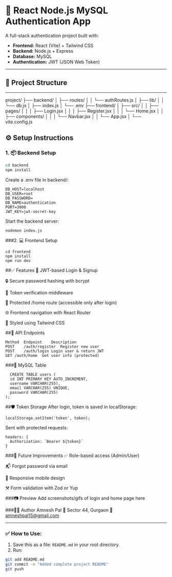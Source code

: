 # 🔐 React Node.js MySQL Authentication App

A full-stack authentication project built with:

- **Frontend:** React (Vite) + Tailwind CSS  
- **Backend:** Node.js + Express  
- **Database:** MySQL  
- **Authentication:** JWT (JSON Web Token)

---

## 📁 Project Structure
---
project/
├── backend/
│ ├── routes/
│ │ └── authRoutes.js
│ ├── lib/
│ │ └── db.js
│ ├── index.js
│ └── .env
├── frontend/
│ ├── src/
│ │ ├── pages/
│ │ │ ├── Login.jsx
│ │ │ ├── Register.jsx
│ │ │ └── Home.jsx
│ │ ├── components/
│ │ │ └── Navbar.jsx
│ │ └── App.jsx
│ └── vite.config.js


## ⚙️ Setup Instructions

### 1. 📦 Backend Setup

```bash
cd backend
npm install

```
Create a .env file in backend/:
```
DB_HOST=localhost
DB_USER=root
DB_PASSWORD=
DB_NAME=authentication
PORT=3000
JWT_KEY=jwt-secret-key
```

Start the backend server:
```
nodemon index.js

```


###2. 💻 Frontend Setup

```
cd frontend
npm install
npm run dev
```

##✅ Features
🔐 JWT-based Login & Signup

🔒 Secure password hashing with bcrypt

🔑 Token verification middleware

🔐 Protected /home route (accessible only after login)

🌐 Frontend navigation with React Router

🎨 Styled using Tailwind CSS


##📌 API Endpoints
```
Method	Endpoint	Description
POST	/auth/register	Register new user
POST	/auth/login	Login user & return JWT
GET	/auth/home	Get user info (protected)

```
###📝 MySQL Table

```
  CREATE TABLE users (
  id INT PRIMARY KEY AUTO_INCREMENT,
  username VARCHAR(255),
  email VARCHAR(255) UNIQUE,
  password VARCHAR(255)
);
```

##🛡 Token Storage
After login, token is saved in localStorage:

```
localStorage.setItem('token', token);

```

Sent with protected requests:

```
headers: {
  Authorization: `Bearer ${token}`
}
```

###🚀 Future Improvements
✅ Role-based access (Admin/User)

📬 Forgot password via email

📱 Responsive mobile design

⚒️ Form validation with Zod or Yup

###📷 Preview
Add screenshots/gifs of login and home page here

###🧑‍💻 Author
Amnesh Pal
📍 Sector 44, Gurgaon
📧 amneshpal15@gmail.com

---

### ✅ How to Use:

1. Save this as a file: `README.md` in your root directory.
2. Run:

```bash
git add README.md
git commit -m "Added complete project README"
git push
